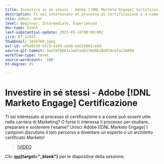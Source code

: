 ```yaml
---
title: Investire in sé stessi - Adobe [!DNL Marketo Engage] Certificazione
description: Ti sei interessato al processo di certificazione e a come può esserti utile nella carriera di Marketing? O forse ti interessa il processo per studiare, preparare e sostenere l'esame? Unisci Adobe [!DNL Marketo Engage] I campioni discutono il loro percorso a diventare un esperto o un architetto certificato Marketo!
role: Admin, User
level: Beginner, Intermediate, Experienced
doc-type: Event
last-substantial-update: 2023-03-16T00:00:00Z
jira: KT-12941
thumbnail: 3416760.jpeg
exl-id: af0a6310-5fc9-4109-adab-edd16682ce6d
source-git-commit: 3ae20f0861a3a97e40276d8b20d858cbfa238698
workflow-type: tm+mt
source-wordcount: '108'
ht-degree: 0%

---
```


# Investire in sé stessi - Adobe [!DNL Marketo Engage] Certificazione

Ti sei interessato al processo di certificazione e a come può esserti utile nella carriera di Marketing? O forse ti interessa il processo per studiare, preparare e sostenere l&#39;esame? Unisci Adobe [!DNL Marketo Engage] I campioni discutono il loro percorso a diventare un esperto o un architetto certificato Marketo!

>[!VIDEO](https://video.tv.adobe.com/v/3416760/?quality=12&learn=on)

Clic **[qui](assets/certification.pdf){target="_blank"}** per le diapositive della sessione.

